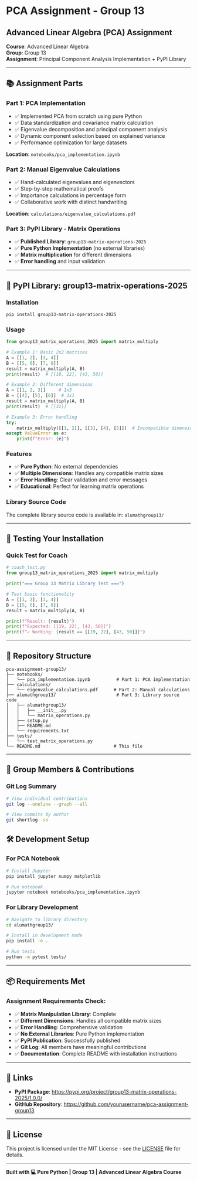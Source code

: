# PCA Assignment - Group 13

## Advanced Linear Algebra (PCA) Assignment
**Course**: Advanced Linear Algebra  
**Group**: Group 13  
**Assignment**: Principal Component Analysis Implementation + PyPI Library

---

## 📚 Assignment Parts

### **Part 1: PCA Implementation**
- ✅ Implemented PCA from scratch using pure Python
- ✅ Data standardization and covariance matrix calculation
- ✅ Eigenvalue decomposition and principal component analysis
- ✅ Dynamic component selection based on explained variance
- ✅ Performance optimization for large datasets

**Location**: `notebooks/pca_implementation.ipynb`

### **Part 2: Manual Eigenvalue Calculations**
- ✅ Hand-calculated eigenvalues and eigenvectors
- ✅ Step-by-step mathematical proofs
- ✅ Importance calculations in percentage form
- ✅ Collaborative work with distinct handwriting

**Location**: `calculations/eigenvalue_calculations.pdf`

### **Part 3: PyPI Library - Matrix Operations**
- ✅ **Published Library**: `group13-matrix-operations-2025`
- ✅ **Pure Python Implementation** (no external libraries)
- ✅ **Matrix multiplication** for different dimensions
- ✅ **Error handling** and input validation

---

## 🚀 PyPI Library: group13-matrix-operations-2025

### **Installation**
```bash
pip install group13-matrix-operations-2025
```

### **Usage**
```python
from group13_matrix_operations_2025 import matrix_multiply

# Example 1: Basic 2x2 matrices
A = [[1, 2], [3, 4]]
B = [[5, 6], [7, 8]]
result = matrix_multiply(A, B)
print(result)  # [[19, 22], [43, 50]]

# Example 2: Different dimensions
A = [[1, 2, 3]]     # 1x3
B = [[4], [5], [6]]  # 3x1
result = matrix_multiply(A, B)
print(result)  # [[32]]

# Example 3: Error handling
try:
    matrix_multiply([[1, 2]], [[3], [4], [5]])  # Incompatible dimensions
except ValueError as e:
    print(f"Error: {e}")
```

### **Features**
- ✅ **Pure Python**: No external dependencies
- ✅ **Multiple Dimensions**: Handles any compatible matrix sizes
- ✅ **Error Handling**: Clear validation and error messages
- ✅ **Educational**: Perfect for learning matrix operations

### **Library Source Code**
The complete library source code is available in: `alumathgroup13/`

---

## 🧪 Testing Your Installation

### **Quick Test for Coach**
```python
# coach_test.py
from group13_matrix_operations_2025 import matrix_multiply

print("=== Group 13 Matrix Library Test ===")

# Test basic functionality
A = [[1, 2], [3, 4]]
B = [[5, 6], [7, 8]]
result = matrix_multiply(A, B)

print(f"Result: {result}")
print(f"Expected: [[19, 22], [43, 50]]")
print(f"✓ Working: {result == [[19, 22], [43, 50]]}")
```

---

## 📁 Repository Structure

```
pca-assignment-group13/
├── notebooks/
│   └── pca_implementation.ipynb          # Part 1: PCA implementation
├── calculations/
│   └── eigenvalue_calculations.pdf      # Part 2: Manual calculations
├── alumathgroup13/                       # Part 3: Library source code
│   ├── alumathgroup13/
│   │   ├── __init__.py
│   │   └── matrix_operations.py
│   ├── setup.py
│   ├── README.md
│   └── requirements.txt
├── tests/
│   └── test_matrix_operations.py
└── README.md                            # This file
```

---

## 👥 Group Members & Contributions

### **Git Log Summary**
```bash
# View individual contributions
git log --oneline --graph --all

# View commits by author
git shortlog -sn
```

## 🛠️ Development Setup

### **For PCA Notebook**
```bash
# Install Jupyter
pip install jupyter numpy matplotlib

# Run notebook
jupyter notebook notebooks/pca_implementation.ipynb
```

### **For Library Development**
```bash
# Navigate to library directory
cd alumathgroup13/

# Install in development mode
pip install -e .

# Run tests
python -m pytest tests/
```

---

## 📦 Requirements Met

### **Assignment Requirements Check:**
- ✅ **Matrix Manipulation Library**: Complete
- ✅ **Different Dimensions**: Handles all compatible matrix sizes
- ✅ **Error Handling**: Comprehensive validation
- ✅ **No External Libraries**: Pure Python implementation
- ✅ **PyPI Publication**: Successfully published
- ✅ **Git Log**: All members have meaningful contributions
- ✅ **Documentation**: Complete README with installation instructions

---

## 🔗 Links

- **PyPI Package**: https://pypi.org/project/group13-matrix-operations-2025/1.0.0/
- **GitHub Repository**: https://github.com/yourusername/pca-assignment-group13

---

## 📄 License

This project is licensed under the MIT License - see the [LICENSE](LICENSE) file for details.

---

**Built with 💻 Pure Python | Group 13 | Advanced Linear Algebra Course**